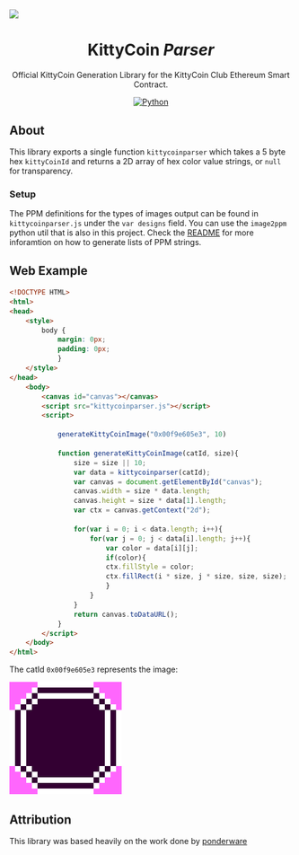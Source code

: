 <img src="https://raw.github.com/fluffycatware/kittycoin-id-parser/master/img/project-banner.png" data-canonical-src="https://raw.github.com/fluffycatware/kittycoin-id-parser/master/img/project-banner.png" align="center"/>

<div align = "center">
    <h1>KittyCoin <em>Parser</em></h1>
    <p>Official KittyCoin Generation Library for the KittyCoin Club Ethereum Smart Contract.</p>
    <a href="https://www.python.org/" target="_blank"><img src="https://img.shields.io/badge/Python-3.6.4-blue.svg" alt="Python"></a>
</div>

## About

This library exports a single function `kittycoinparser` which takes a 5 byte hex `kittyCoinId` and returns a 2D array of hex color value strings, or `null` for transparency.

### Setup

The PPM definitions for the types of images output can be found in `kittycoinparser.js` under the `var designs` field. You can use the `image2ppm` python util that is also in this project. Check the [README](/image2ppm/README.md) for more inforamtion on how to generate lists of PPM strings.

## Web Example

```html
<!DOCTYPE HTML>
<html>
<head>
    <style>
        body {
            margin: 0px;
            padding: 0px;
            }
    </style>
</head>
    <body>
        <canvas id="canvas"></canvas>
        <script src="kittycoinparser.js"></script>
        <script>

            generateKittyCoinImage("0x00f9e605e3", 10)

            function generateKittyCoinImage(catId, size){
                size = size || 10;
                var data = kittycoinparser(catId);
                var canvas = document.getElementById("canvas");
                canvas.width = size * data.length;
                canvas.height = size * data[1].length;
                var ctx = canvas.getContext("2d");
            
                for(var i = 0; i < data.length; i++){
                    for(var j = 0; j < data[i].length; j++){
                        var color = data[i][j];
                        if(color){
                        ctx.fillStyle = color;
                        ctx.fillRect(i * size, j * size, size, size);
                        }
                    }
                }
                return canvas.toDataURL();
            }
        </script>
    </body>
</html> 
```

The catId `0x00f9e605e3` represents the image:

![0x00f9e605e3](/img/example.png)

## Attribution

This library was based heavily on the work done by [ponderware](https://github.com/ponderware/mooncatparser)